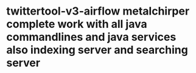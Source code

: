 # twittertool-v3-airflow metalchirper complete work with all java commandlines and java services also indexing server and searching server
